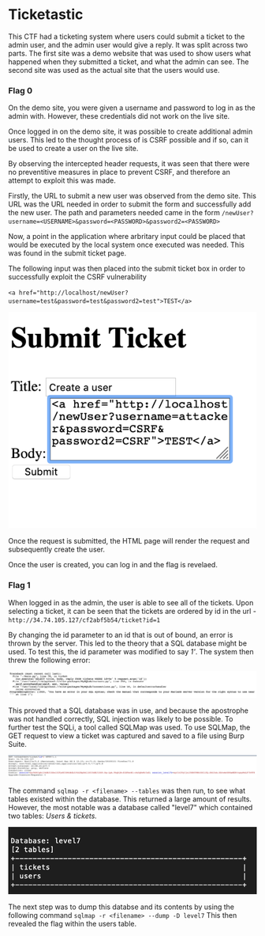# Ticketastic

This CTF had a ticketing system where users could submit a ticket to the admin user, and the admin user would give a reply. It was split across two parts. The first site was a demo website that was used to show users what happened when they submitted a ticket, and what the admin can see. The second site was used as the actual site that the users would use.

### Flag 0

On the demo site, you were given a username and password to log in as the admin with. However, these credentials did not work on the live site.

Once logged in on the demo site, it was possible to create additional admin users. This led to the thought process of is CSRF possible and if so, can it be used to create a user on the live site.

By observing the intercepted header requests, it was seen that there were no preventitive measures in place to prevent CSRF, and therefore an attempt to exploit this was made.

Firstly, the URL to submit a new user was observed from the demo site. This URL was the URL needed in order to submit the form and successfully add the new user. The path and parameters needed came in the form `/newUser?username=<USERNAME>&password=<PASSWORD>&password2=<PASSWORD>`

Now, a point in the application where arbritary input could be placed that would be executed by the local system once executed was needed. This was found in the submit ticket page. 

The following input was then placed into the submit ticket box in order to successfully exploit the CSRF vulnerability 

`<a href="http://localhost/newUser?username=test&password=test&password2=test">TEST</a>`

!['The CSRF request'](https://github.com/Av3rageJoe/CTFs/blob/master/HackerOneCTFs/Images/Screenshot%202020-01-04%20at%2012.42.25.png)

Once the request is submitted, the HTML page will render the request and subsequently create the user. 

Once the user is created, you can log in and the flag is revelaed. 

### Flag 1

When logged in as the admin, the user is able to see all of the tickets. Upon selecting a ticket, it can be seen that the tickets are ordered by id in the url - `http://34.74.105.127/cf2abf5b54/ticket?id=1`

By changing the id parameter to an id that is out of bound, an error is thrown by the server. This led to the theory that a SQL database might be used. To test this, the id parameter was modified to say *1'*. The system then threw the following error:

!['The SQL error thrown'](https://github.com/Av3rageJoe/CTFs/blob/master/HackerOneCTFs/Images/Screenshot%202020-01-03%20at%2020.49.04.png)

This proved that a SQL database was in use, and because the apostrophe was not handled correctly, SQL injection was likely to be possible. To further test the SQLi, a tool called SQLMap was used. To use SQLMap, the GET request to view a ticket was captured and saved to a file using Burp Suite.

!['The burp request captured'](https://github.com/Av3rageJoe/CTFs/blob/master/HackerOneCTFs/Images/Screenshot%202020-01-04%20at%2012.57.14.png)

The command `sqlmap -r <filename> --tables` was then run, to see what tables existed within the database. This returned a large amount of results. However, the most notable was a database called "level7" which contained two tables: *Users & tickets.*

!['SQLMap showing the level7 database](https://github.com/Av3rageJoe/CTFs/blob/master/HackerOneCTFs/Images/Screenshot%202020-01-04%20at%2013.00.25.png)

The next step was to dump this databse and its contents by using the following command `sqlmap -r <filename> --dump -D level7`
This then revealed the flag within the users table.
